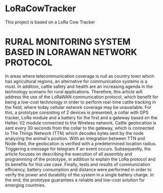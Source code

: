 # LoRaCowTracker
This project is based on a LoRa Cow Tracker

# RURAL MONITORING SYSTEM BASED IN LORAWAN NETWORK PROTOCOL

In areas where telecommunication coverage is null as country town which has agricultural regions, an alternative for communication systems is a must. In addition, cattle safety and health are an increasing agenda in the technology scenario for rural applications. Therefore, this article will address the use of the LoRaWAN communication protocol, which benefit for being a low-cost technology in order to perform real-time cattle tracking in the field, where today cellular network coverage may be unavailable. For this, a prototype consisting of 2 devices is presented, a collar with GPS tracker, LoRa module and a battery for the first and a gateway based on the Heltec V2 module connected to the Wireless network. Cattle geolocation is sent every 30 seconds from the collar to the gateway, which is connected to The Things Network (TTN) which decodes bytes sent by the node analyzing the animal's position. With an integration between TTN and Node-Red, the geolocation is verified with a predetermined location radius. Triggering a message for telegram if an event occurs. Subsequently, the article focuses on describing the execution of all assembly and programming of the prototype, in addition to explain the LoRa protocol and its benefits for this use case. Finally, tests and results of communication efficiency, battery consumption and distance were performed in order to verify the power and durability of the system in a single battery charge. In the end, the prototype guarantees a reliable and low-cost solution for emerging countries.
